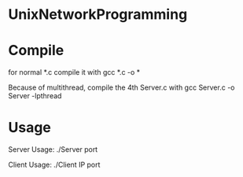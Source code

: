 UnixNetworkProgramming
======================

Compile
======================
for normal *.c compile it with 
gcc *.c -o *

Because of multithread, compile the 4th Server.c with
gcc Server.c -o Server -lpthread

Usage
======================
Server Usage:  ./Server port

Client Usage:  ./Client IP port
